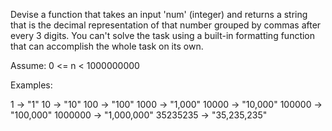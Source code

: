 Devise a function that takes an input 'num' (integer) and returns a string that is the
decimal representation of that number grouped by commas after every 3 digits. You can't
solve the task using a built-in formatting function that can accomplish the whole
task on its own.

Assume: 0 <= n < 1000000000

Examples:

  1 -> "1"
  10 -> "10"
  100 -> "100"
  1000 -> "1,000"
  10000 -> "10,000"
  100000 -> "100,000"
  1000000 -> "1,000,000"
  35235235 -> "35,235,235"

